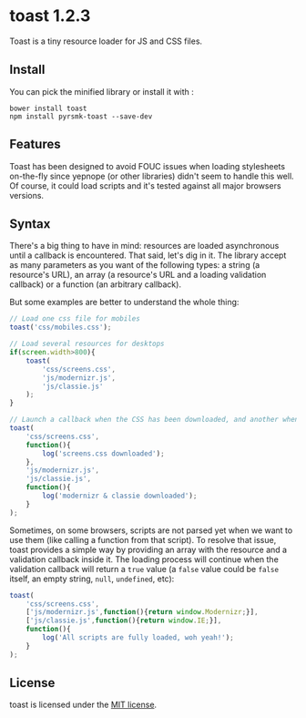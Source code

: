 toast 1.2.3
===========

Toast is a tiny resource loader for JS and CSS files.

Install
-------

You can pick the minified library or install it with :

```
bower install toast
npm install pyrsmk-toast --save-dev
```

Features
--------

Toast has been designed to avoid FOUC issues when loading stylesheets on-the-fly since yepnope (or other libraries) didn't seem to handle this well. Of course, it could load scripts and it's tested against all major browsers versions.

Syntax
------

There's a big thing to have in mind: resources are loaded asynchronous until a callback is encountered. That said, let's dig in it. The library accept as many parameters as you want of the following types: a string (a resource's URL), an array (a resource's URL and a loading validation callback) or a function (an arbitrary callback).

But some examples are better to understand the whole thing:

```javascript
// Load one css file for mobiles
toast('css/mobiles.css');

// Load several resources for desktops
if(screen.width>800){
    toast(
        'css/screens.css',
        'js/modernizr.js',
        'js/classie.js'
    );
}

// Launch a callback when the CSS has been downloaded, and another when scripts have been downloaded too
toast(
    'css/screens.css',
    function(){
        log('screens.css downloaded');
    },
    'js/modernizr.js',
    'js/classie.js',
    function(){
        log('modernizr & classie downloaded');
    }
);
```

Sometimes, on some browsers, scripts are not parsed yet when we want to use them (like calling a function from that script). To resolve that issue, toast provides a simple way by providing an array with the resource and a validation callback inside it. The loading process will continue when the validation callback will return a `true` value (a `false` value could be `false` itself, an empty string, `null`, `undefined`, etc):

```javascript
toast(
    'css/screens.css',
    ['js/modernizr.js',function(){return window.Modernizr;}],
    ['js/classie.js',function(){return window.IE;}],
    function(){
        log('All scripts are fully loaded, woh yeah!');
    }
);
```

License
-------

toast is licensed under the [MIT license](http://dreamysource.mit-license.org).
